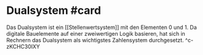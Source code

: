 # Dualsystem #card 
Das Dualsystem ist ein [[Stellenwertsystem]] mit den Elementen $0$ und $1$. Da digitale Bauelemente auf einer zweiwertigen Logik basieren, hat sich in Rechnern das Dualsystem als wichtigstes Zahlensystem durchgesetzt.
^c-zKCHC30IXY

